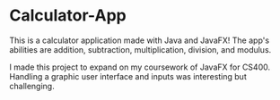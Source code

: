 # Calculator-App
This is a calculator application made with Java and JavaFX! The app's abilities are addition, subtraction, multiplication, division, and modulus.

I made this project to expand on my coursework of JavaFX for CS400. Handling a graphic user interface and inputs was interesting but challenging.
